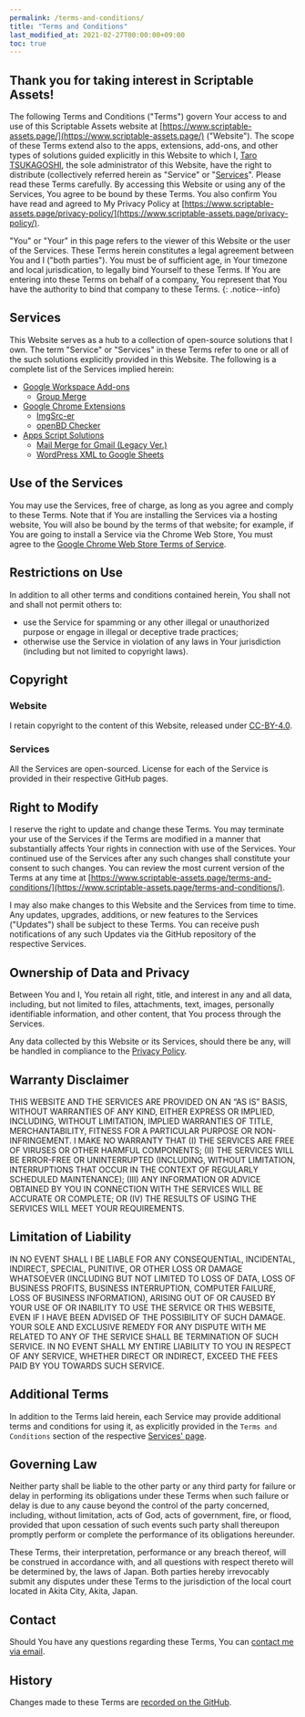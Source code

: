 ```yaml
---
permalink: /terms-and-conditions/
title: "Terms and Conditions"
last_modified_at: 2021-02-27T00:00:00+09:00
toc: true
---
```


## Thank you for taking interest in Scriptable Assets!
The following Terms and Conditions ("Terms") govern Your access to and use of this Scriptable Assets website at [https://www.scriptable-assets.page/](https://www.scriptable-assets.page/) ("Website"). The scope of these Terms extend also to the apps, extensions, add-ons, and other types of solutions guided explicitly in this Website to which I, [Taro TSUKAGOSHI](https://github.com/ttsukagoshi), the sole administrator of this Website, have the right to distribute (collectively referred herein as "Service" or "[Services](#services)". Please read these Terms carefully. By accessing this Website or using any of the Services, You agree to be bound by these Terms. You also confirm You have read and agreed to My Privacy Policy at [https://www.scriptable-assets.page/privacy-policy/](https://www.scriptable-assets.page/privacy-policy/).

"You" or "Your" in this page refers to the viewer of this Website or the user of the Services. These Terms herein constitutes a legal agreement between You and I ("both parties"). You must be of sufficient age, in Your timezone and local jurisdication, to legally bind Yourself to these Terms. If You are entering into these Terms on behalf of a company, You represent that You have the authority to bind that company to these Terms.
{: .notice--info}

## Services
This Website serves as a hub to a collection of open-source solutions that I own. The term "Service" or "Services" in these Terms refer to one or all of the such solutions explicitly provided in this Website. The following is a complete list of the Services implied herein:  
- [Google Workspace Add-ons](https://www.scriptable-assets.page/add-ons/)
    - [Group Merge](https://www.scriptable-assets.page/add-ons/group-merge/)
- [Google Chrome Extensions](https://www.scriptable-assets.page/chrome-extensions/)
    - [ImgSrc-er](https://www.scriptable-assets.page/chrome-extensions/imgsrc-er/)
    - [openBD Checker](https://www.scriptable-assets.page/chrome-extensions/openbd-checker/)
- [Apps Script Solutions](https://www.scriptable-assets.page/gas-solutions/)
    - [Mail Merge for Gmail (Legacy Ver.)](https://www.scriptable-assets.page/gas-solutions/mail-merge-for-gmail/)
    - [WordPress XML to Google Sheets](https://www.scriptable-assets.page/gas-solutions/wordpress-xml-to-sheets/)

## Use of the Services
You may use the Services, free of charge, as long as you agree and comply to these Terms. Note that if You are installing the Services via a hosting website, You will also be bound by the terms of that website; for example, if You are going to install a Service via the Chrome Web Store, You must agree to the [Google Chrome Web Store Terms of Service](https://ssl.gstatic.com/chrome/webstore/intl/en/gallery_tos.html).

## Restrictions on Use
In addition to all other terms and conditions contained herein, You shall not and shall not permit others to:
- use the Service for spamming or any other illegal or unauthorized purpose or engage in illegal or deceptive trade practices;
- otherwise use the Service in violation of any laws in Your jurisdiction (including but not limited to copyright laws).

## Copyright
### Website
I retain copyright to the content of this Website, released under [CC-BY-4.0](https://creativecommons.org/licenses/by/4.0/).

### Services
All the Services are open-sourced. License for each of the Service is provided in their respective GitHub pages.

## Right to Modify
I reserve the right to update and change these Terms. You may terminate your use of the Services if the Terms are modified in a manner that substantially affects Your rights in connection with use of the Services. Your continued use of the Services after any such changes shall constitute your consent to such changes. You can review the most current version of the Terms at any time at [https://www.scriptable-assets.page/terms-and-conditions/](https://www.scriptable-assets.page/terms-and-conditions/).

I may also make changes to this Website and the Services from time to time. Any updates, upgrades, additions, or new features to the Services ("Updates") shall be subject to these Terms. You can receive push notifications of any such Updates via the GitHub repository of the respective Services. 

## Ownership of Data and Privacy
Between You and I, You retain all right, title, and interest in any and all data, including, but not limited to files, attachments, text, images, personally identifiable information, and other content, that You process through the Services.

Any data collected by this Website or its Services, should there be any, will be handled in compliance to the [Privacy Policy](https://www.scriptable-assets.page/privacy-policy/).

## Warranty Disclaimer
THIS WEBSITE AND THE SERVICES ARE PROVIDED ON AN “AS IS” BASIS, WITHOUT WARRANTIES OF ANY KIND, EITHER EXPRESS OR IMPLIED, INCLUDING, WITHOUT LIMITATION, IMPLIED WARRANTIES OF TITLE, MERCHANTABILITY, FITNESS FOR A PARTICULAR PURPOSE OR NON-INFRINGEMENT. I MAKE NO WARRANTY THAT (I) THE SERVICES ARE FREE OF VIRUSES OR OTHER HARMFUL COMPONENTS; (II) THE SERVICES WILL BE ERROR-FREE OR UNINTERRUPTED (INCLUDING, WITHOUT LIMITATION, INTERRUPTIONS THAT OCCUR IN THE CONTEXT OF REGULARLY SCHEDULED MAINTENANCE); (III) ANY INFORMATION OR ADVICE OBTAINED BY YOU IN CONNECTION WITH THE SERVICES WILL BE ACCURATE OR COMPLETE; OR (IV) THE RESULTS OF USING THE SERVICES WILL MEET YOUR REQUIREMENTS. 

## Limitation of Liability
IN NO EVENT SHALL I BE LIABLE FOR ANY CONSEQUENTIAL, INCIDENTAL, INDIRECT, SPECIAL, PUNITIVE, OR OTHER LOSS OR DAMAGE WHATSOEVER (INCLUDING BUT NOT LIMITED TO LOSS OF DATA, LOSS OF BUSINESS PROFITS, BUSINESS INTERRUPTION, COMPUTER FAILURE, LOSS OF BUSINESS INFORMATION), ARISING OUT OF OR CAUSED BY YOUR USE OF OR INABILITY TO USE THE SERVICE OR THIS WEBSITE, EVEN IF I HAVE BEEN ADVISED OF THE POSSIBILITY OF SUCH DAMAGE. YOUR SOLE AND EXCLUSIVE REMEDY FOR ANY DISPUTE WITH ME RELATED TO ANY OF THE SERVICE SHALL BE TERMINATION OF SUCH SERVICE. IN NO EVENT SHALL MY ENTIRE LIABILITY TO YOU IN RESPECT OF ANY SERVICE, WHETHER DIRECT OR INDIRECT, EXCEED THE FEES PAID BY YOU TOWARDS SUCH SERVICE.

## Additional Terms
In addition to the Terms laid herein, each Service may provide additional terms and conditions for using it, as explicitly provided in the `Terms and Conditions` section of the respective [Services' page](#services).

## Governing Law
Neither party shall be liable to the other party or any third party for failure or delay in performing its obligations under these Terms when such failure or delay is due to any cause beyond the control of the party concerned, including, without limitation, acts of God, acts of government, fire, or flood, provided that upon cessation of such events such party shall thereupon promptly perform or complete the performance of its obligations hereunder.

These Terms, their interpretation, performance or any breach thereof, will be construed in accordance with, and all questions with respect thereto will be determined by, the laws of Japan. Both parties hereby irrevocably submit any disputes under these Terms to the jurisdiction of the local court located in Akita City, Akita, Japan.

## Contact
Should You have any questions regarding these Terms, You can [contact me via email](mailto:taro.tsukagoshi@gmail.com).

## History
Changes made to these Terms are [recorded on the GitHub](https://github.com/ttsukagoshi/ttsukagoshi.github.io/commits/release/docs/_pages/91_terms-and-conditions.md).
